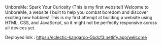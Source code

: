 UnboreMe: Spark Your Curiosity (This is my first website!)
Welcome to UnboreMe, a website I built to help you combat boredom and discover exciting new hobbies!  This is my first attempt at building a website using HTML, CSS, and JavaScript, so it might not be perfectly responsive across all devices yet.

Deployed link : https://eclectic-kangaroo-5bdcf3.netlify.app/welcome
